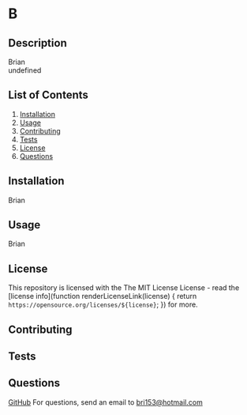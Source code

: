 # B

  ## Description
  Brian
  <br/>
  undefined

  ## List of Contents
  
  1. [Installation](#installation)
  2. [Usage](#usage)
  3. [Contributing](#contributing)
  4. [Tests](#tests)
  5. [License](#license)
  6. [Questions](#questions)
  

  ## Installation
  Brian

  ## Usage
  Brian

  
  <a name="license"></a>
  
  ## License
  This repository is licensed with the The MIT License License - read the [license info](function renderLicenseLink(license) {
  return `https://opensource.org/licenses/${license}`;
}) for more.
  

  ## Contributing

  ## Tests

  ## Questions

  [GitHub](https://github.com/undefined)
  For questions, send an email to [bri153@hotmail.com](mailto:bri153@hotmail.com)


